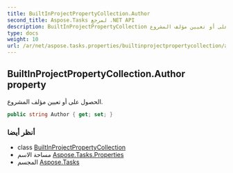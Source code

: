 ```yaml
---
title: BuiltInProjectPropertyCollection.Author
second_title: Aspose.Tasks لمرجع .NET API
description: BuiltInProjectPropertyCollection ملكية. الحصول على أو تعيين مؤلف المشروع.
type: docs
weight: 10
url: /ar/net/aspose.tasks.properties/builtinprojectpropertycollection/author/
---
```

## BuiltInProjectPropertyCollection.Author property

الحصول على أو تعيين مؤلف المشروع.

```csharp
public string Author { get; set; }
```

### أنظر أيضا

* class [BuiltInProjectPropertyCollection](../)
* مساحة الاسم [Aspose.Tasks.Properties](../../builtinprojectpropertycollection/)
* المجسم [Aspose.Tasks](../../../)


